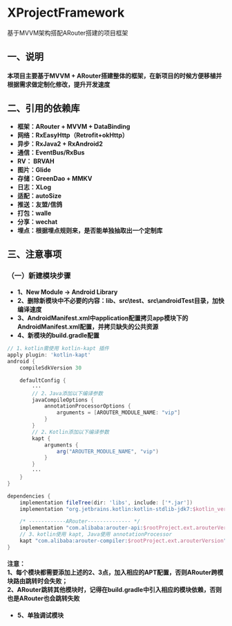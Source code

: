 # XProjectFramework
基于MVVM架构搭配ARouter搭建的项目框架

## 一、说明
#### 本项目主要基于MVVM + ARouter搭建整体的框架，在新项目的时候方便移植并根据需求做定制化修改，提升开发速度


## 二、引用的依赖库

- **框架：ARouter + MVVM + DataBinding**
- **网络：RxEasyHttp（Retrofit+okHttp）**
- **异步：RxJava2 + RxAndroid2**
- **通信：EventBus/RxBus**
- **RV：  BRVAH**
- **图片：Glide**
- **存储：GreenDao + MMKV**
- **日志：XLog**
- **适配：autoSize**
- **推送：友盟/信鸽**
- **打包：walle**
- **分享：wechat**
- **埋点：根据埋点规则来，是否能单独抽取出一个定制库**


## 三、注意事项

### （一）新建模块步骤
- **1、New Module -> Android Library**
- **2、删除新模块中不必要的内容：lib、src\test、src\androidTest目录，加快编译速度**
- **3、AndroidManifest.xml中application配置拷贝app模块下的AndroidManifest.xml配置，并拷贝缺失的公共资源**
- **4、新模块的build.gradle配置**

```groovy
// 1、kotlin需使用 kotlin-kapt 插件
apply plugin: 'kotlin-kapt'
android {
    compileSdkVersion 30

    defaultConfig {
        ···  
        // 2、Java添加以下编译参数
        javaCompileOptions {
            annotationProcessorOptions {
                arguments = [AROUTER_MODULE_NAME: "vip"]
            }
        }
        // 2、Kotlin添加以下编译参数 
        kapt {
            arguments {
                arg("AROUTER_MODULE_NAME", "vip")
            }
        }
        ···
    }
}

dependencies {
    implementation fileTree(dir: 'libs', include: ['*.jar'])
    implementation "org.jetbrains.kotlin:kotlin-stdlib-jdk7:$kotlin_version"

    /* ------------ARouter-------------- */
    implementation "com.alibaba:arouter-api:$rootProject.ext.arouterVersion"
    // 3、kotlin使用 kapt, Java使用 annotationProcessor
    kapt "com.alibaba:arouter-compiler:$rootProject.ext.arouterVersion" 
}
``` 

#### 注意：<br>1、每个模块都需要添加上述的2、3点，加入相应的APT配置，否则ARouter跨模块路由跳转时会失败；<br>2、ARouter跳转其他模块时，记得在build.gradle中引入相应的模块依赖，否则也是ARouter也会跳转失败

- **5、单独调试模块** 